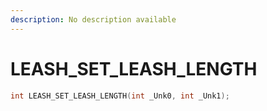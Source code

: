 ```yaml
---
description: No description available 
---
```


# LEASH_SET_LEASH_LENGTH

```cpp
int LEASH_SET_LEASH_LENGTH(int _Unk0, int _Unk1);
```
